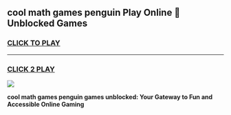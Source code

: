 
## cool math games penguin Play Online 👋 Unblocked Games
<h3>
<a href="https://news.freeplayer.one?title=cool_math_games_penguin&ref=17CMG">CLICK TO PLAY</a></h3>
<hr>

<h3>
<a href="https://news.freeplayer.one?title=cool_math_games_penguin&ref=17CMG">CLICK 2 PLAY</a>
  
</h3>

<a href="https://news.freeplayer.one?title=cool_math_games_penguin&ref=17CMG/"><img src="https://clearcache.store/games.png"></a>


**cool math games penguin games unblocked: Your Gateway to Fun and Accessible Online Gaming**
